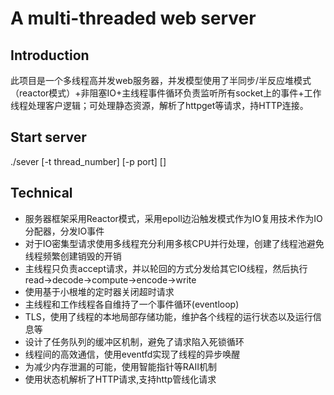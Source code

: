 # A multi-threaded web server
Introduction
-------------
此项目是一个多线程高并发web服务器，并发模型使用了半同步/半反应堆模式（reactor模式）+非阻塞IO+主线程事件循环负责监听所有socket上的事件+工作线程处理客户逻辑；可处理静态资源，解析了httpget等请求，持HTTP连接。<br>

Start server
-------------
./sever [-t thread_number] [-p port] []

Technical
----------
* 服务器框架采用Reactor模式，采用epoll边沿触发模式作为IO复用技术作为IO分配器，分发IO事件<br>
* 对于IO密集型请求使用多线程充分利用多核CPU并行处理，创建了线程池避免线程频繁创建销毁的开销<br>
* 主线程只负责accept请求，并以轮回的方式分发给其它IO线程，然后执行read->decode->compute->encode->write<br>
* 使用基于小根堆的定时器关闭超时请求<br>
* 主线程和工作线程各自维持了一个事件循环(eventloop)<br>
* TLS，使用了线程的本地局部存储功能，维护各个线程的运行状态以及运行信息等<br>
* 设计了任务队列的缓冲区机制，避免了请求陷入死锁循环<br>
* 线程间的高效通信，使用eventfd实现了线程的异步唤醒<br>
* 为减少内存泄漏的可能，使用智能指针等RAII机制<br>
* 使用状态机解析了HTTP请求,支持http管线化请求<br>


